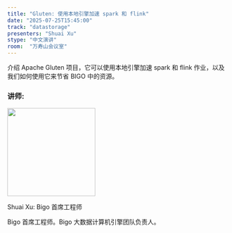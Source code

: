 ```yaml
---
title: "Gluten: 使用本地引擎加速 spark 和 flink"
date: "2025-07-25T15:45:00"
track: "datastorage"
presenters: "Shuai Xu"
stype: "中文演讲"
room:  "万寿山会议室"
---
```


介绍 Apache Gluten 项目，它可以使用本地引擎加速 spark 和 flink 作业，以及我们如何使用它来节省 BIGO 中的资源。

### 讲师:


<img src="https://sessionize.com/image/2b87-400o400o1-MkHb7UL6cNiz5vCMqvDGUj.jpg" width="200" /><br/>

Shuai Xu: Bigo 首席工程师

Bigo 首席工程师。Bigo 大数据计算机引擎团队负责人。